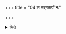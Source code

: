 +++
title = "04 स भद्रमकर्यो नः"

+++

<details><summary>थिते</summary>

4. The others respond (with the words): “He has done an auspicious things who will cause us drink Soma.”  
</details>

